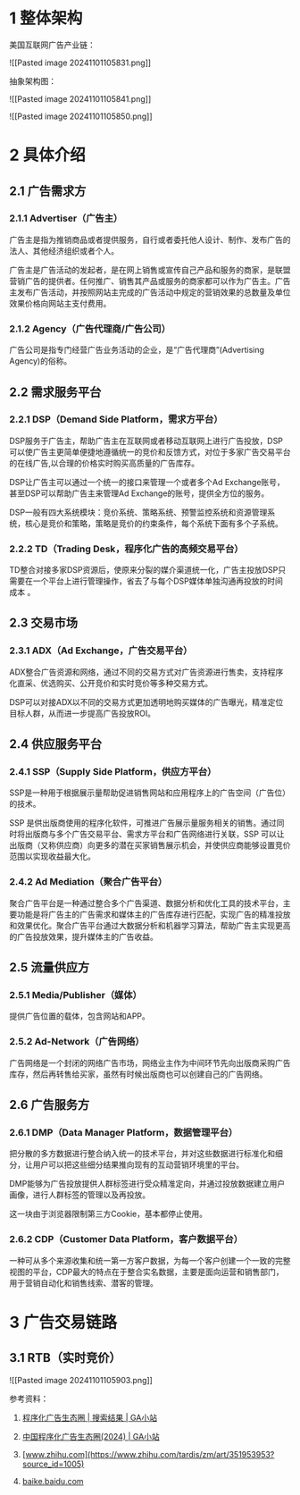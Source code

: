 # 1 整体架构

美国互联网广告产业链：

![[Pasted image 20241101105831.png]]

抽象架构图：

![[Pasted image 20241101105841.png]]

![[Pasted image 20241101105850.png]]

# 2 具体介绍

## 2.1 广告需求方

### 2.1.1 **Advertiser（广告主）**

广告主是指为推销商品或者提供服务，自行或者委托他人设计、制作、发布广告的法人、其他经济组织或者个人。

广告主是广告活动的发起者，是在网上销售或宣传自己产品和服务的商家，是联盟营销广告的提供者。任何推广、销售其产品或服务的商家都可以作为广告主。广告主发布广告活动，并按照网站主完成的广告活动中规定的营销效果的总数量及单位效果价格向网站主支付费用。

### 2.1.2 **Agency（广告代理商/广告公司）**

广告公司是指专门经营广告业务活动的企业，是“广告代理商”(Advertising Agency)的俗称。

## 2.2 需求服务平台

### 2.2.1 DSP（Demand Side Platform，需求方平台）

DSP服务于广告主，帮助广告主在互联网或者移动互联网上进行广告投放，DSP可以使广告主更简单便捷地遵循统一的竞价和反馈方式，对位于多家广告交易平台的在线广告,以合理的价格实时购买高质量的广告库存。

DSP让广告主可以通过一个统一的接口来管理一个或者多个Ad Exchange账号，甚至DSP可以帮助广告主来管理Ad Exchange的账号，提供全方位的服务。

DSP一般有四大系统模块：竞价系统、策略系统、预警监控系统和资源管理系统，核心是竞价和策略，策略是竞价的约束条件，每个系统下面有多个子系统。

### 2.2.2 TD（Trading Desk，程序化广告的高频交易平台）

TD整合对接多家DSP资源后，使原来分裂的媒介渠道统一化，广告主投放DSP只需要在一个平台上进行管理操作，省去了与每个DSP媒体单独沟通再投放的时间成本 。

## 2.3 交易市场

### 2.3.1 ADX（Ad Exchange，广告交易平台）

ADX整合广告资源和网络，通过不同的交易方式对广告资源进行售卖，支持程序化直采、优选购买、公开竞价和实时竞价等多种交易方式。

DSP可以对接ADX以不同的交易方式更加透明地购买媒体的广告曝光，精准定位目标人群，从而进一步提高广告投放ROI。

## 2.4 供应服务平台

### 2.4.1 SSP（Supply Side Platform，供应方平台）

SSP是一种用于根据展示量帮助促进销售网站和应用程序上的广告空间（广告位）的技术。

SSP 是供出版商使用的程序化软件，可推进广告展示量服务相关的销售。通过同时将出版商与多个广告交易平台、需求方平台和广告网络进行关联，SSP 可以让出版商（又称供应商）向更多的潜在买家销售展示机会，并使供应商能够设置竞价范围以实现收益最大化。

### 2.4.2 Ad Mediation（聚合广告平台）

聚合广告平台是一种通过整合多个广告渠道、数据分析和优化工具的技术平台，主要功能是将广告主的广告需求和媒体主的广告库存进行匹配，实现广告的精准投放和效果优化。聚合广告平台通过大数据分析和机器学习算法，帮助广告主实现更高的广告投放效果，提升媒体主的广告收益。

## 2.5 流量供应方

### 2.5.1 Media/Publisher（媒体）

提供广告位置的载体，包含网站和APP。

### 2.5.2 Ad-Network（广告网络）

广告网络是一个封闭的网络广告市场，网络业主作为中间环节先向出版商采购广告库存，然后再转售给买家，虽然有时候出版商也可以创建自己的广告网络。

## 2.6 广告服务方

### 2.6.1 DMP（Data Manager Platform，数据管理平台）

把分散的多方数据进行整合纳入统一的技术平台，并对这些数据进行标准化和细分，让用户可以把这些细分结果推向现有的互动营销环境里的平台。

DMP能够为广告投放提供人群标签进行受众精准定向，并通过投放数据建立用户画像，进行人群标签的管理以及再投放。

这一块由于浏览器限制第三方Cookie，基本都停止使用。

### 2.6.2 CDP（Customer Data Platform，客户数据平台）

一种可从多个来源收集和统一第一方客户数据，为每一个客户创建一个一致的完整视图的平台，CDP最大的特点在于整合实名数据，主要是面向运营和销售部门，用于营销自动化和销售线索、潜客的管理。

# 3 广告交易链路

## 3.1 RTB（实时竞价）

![[Pasted image 20241101105903.png]]

参考资料：

1. [程序化广告生态圈 | 搜索结果 | GA小站](https://www.ichdata.com/search/%E7%A8%8B%E5%BA%8F%E5%8C%96%E5%B9%BF%E5%91%8A%E7%94%9F%E6%80%81%E5%9C%88)
    
2. [中国程序化广告生态圈(2024) | GA小站](https://www.ichdata.com/procedural-advertising-ecosphere.html)
    
3. [www.zhihu.com](https://www.zhihu.com/tardis/zm/art/351953953?source_id=1005)
    
4. [baike.baidu.com](https://baike.baidu.com/item/%E5%B9%BF%E5%91%8A%E7%BD%91%E7%BB%9C/3685802)
